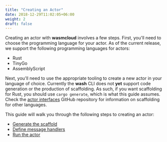 ```yaml
---
title: "Creating an Actor"
date: 2018-12-29T11:02:05+06:00
weight: 2
draft: false
---
```


Creating an actor with **wasmcloud** involves a few steps. First, you'll need to choose the programming language for your actor. As of the current release, we support the following programming languages for actors:

* Rust
* TinyGo
* AssemblyScript

Next, you'll need to use the appropriate tooling to create a new actor in your language of choice. Currently the **wash** CLI does not **yet** support code generation or the production of scaffolding. As such, if you want scaffolding for Rust, you should use `cargo generate`, which is what this guide assumes. Check the [actor interfaces](https://github.com/wasmcloud/actor-interfaces) GitHub repository for information on scaffolding for other languages.

This guide will walk you through the following steps to creating an actor:

* [Generate the scaffold](./scaffold)
* [Define message handlers](./handlers)
* [Run the actor](./run)
